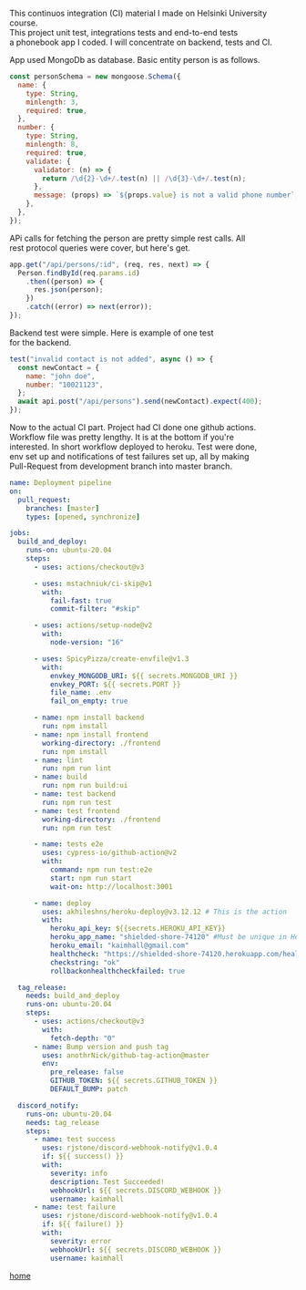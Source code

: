 This continuos integration (CI) material I made on Helsinki University course.  
This project unit test, integrations tests and end-to-end tests  
a phonebook app I coded. I will concentrate on backend, tests and CI.

App used MongoDb as database. Basic entity person is as follows.

```javascript
const personSchema = new mongoose.Schema({
  name: {
    type: String,
    minlength: 3,
    required: true,
  },
  number: {
    type: String,
    minlength: 8,
    required: true,
    validate: {
      validator: (n) => {
        return /\d{2}-\d+/.test(n) || /\d{3}-\d+/.test(n);
      },
      message: (props) => `${props.value} is not a valid phone number`,
    },
  },
});
```

APi calls for fetching the person are pretty simple rest calls. All  
rest protocol queries were cover, but here's get.

```javascript
app.get("/api/persons/:id", (req, res, next) => {
  Person.findById(req.params.id)
    .then((person) => {
      res.json(person);
    })
    .catch((error) => next(error));
});
```

Backend test were simple. Here is example of one test  
for the backend.

```javascript
test("invalid contact is not added", async () => {
  const newContact = {
    name: "john doe",
    number: "10021123",
  };
  await api.post("/api/persons").send(newContact).expect(400);
});
```

Now to the actual CI part. Project had CI done one github actions.  
Workflow file was pretty lengthy. It is at the bottom if you're  
interested. In short workflow deployed to heroku. Test were done,  
env set up and notifications of test failures set up, all by making  
Pull-Request from development branch into master branch.

```yml
name: Deployment pipeline
on:
  pull_request:
    branches: [master]
    types: [opened, synchronize]

jobs:
  build_and_deploy:
    runs-on: ubuntu-20.04
    steps:
      - uses: actions/checkout@v3

      - uses: mstachniuk/ci-skip@v1
        with:
          fail-fast: true
          commit-filter: "#skip"

      - uses: actions/setup-node@v2
        with:
          node-version: "16"

      - uses: SpicyPizza/create-envfile@v1.3
        with:
          envkey_MONGODB_URI: ${{ secrets.MONGODB_URI }}
          envkey_PORT: ${{ secrets.PORT }}
          file_name: .env
          fail_on_empty: true

      - name: npm install backend
        run: npm install
      - name: npm install frontend
        working-directory: ./frontend
        run: npm install
      - name: lint
        run: npm run lint
      - name: build
        run: npm run build:ui
      - name: test backend
        run: npm run test
      - name: test frontend
        working-directory: ./frontend
        run: npm run test

      - name: tests e2e
        uses: cypress-io/github-action@v2
        with:
          command: npm run test:e2e
          start: npm run start
          wait-on: http://localhost:3001

      - name: deploy
        uses: akhileshns/heroku-deploy@v3.12.12 # This is the action
        with:
          heroku_api_key: ${{secrets.HEROKU_API_KEY}}
          heroku_app_name: "shielded-shore-74120" #Must be unique in Heroku
          heroku_email: "kaimhall@gmail.com"
          healthcheck: "https://shielded-shore-74120.herokuapp.com/health"
          checkstring: "ok"
          rollbackonhealthcheckfailed: true

  tag_release:
    needs: build_and_deploy
    runs-on: ubuntu-20.04
    steps:
      - uses: actions/checkout@v3
        with:
          fetch-depth: "0"
      - name: Bump version and push tag
        uses: anothrNick/github-tag-action@master
        env:
          pre_release: false
          GITHUB_TOKEN: ${{ secrets.GITHUB_TOKEN }}
          DEFAULT_BUMP: patch

  discord_notify:
    runs-on: ubuntu-20.04
    needs: tag_release
    steps:
      - name: test success
        uses: rjstone/discord-webhook-notify@v1.0.4
        if: ${{ success() }}
        with:
          severity: info
          description: Test Succeeded!
          webhookUrl: ${{ secrets.DISCORD_WEBHOOK }}
          username: kaimhall
      - name: test failure
        uses: rjstone/discord-webhook-notify@v1.0.4
        if: ${{ failure() }}
        with:
          severity: error
          webhookUrl: ${{ secrets.DISCORD_WEBHOOK }}
          username: kaimhall
```

[home](https://kaimhall.github.io/portfolio/)
